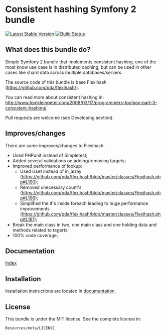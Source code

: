 Consistent hashing Symfony 2 bundle
=============================

[![Latest Stable Version](https://poser.pugx.org/eso/chashing-bundle/v/stable.png)](https://packagist.org/packages/eso/chashing-bundle) [![Build Status](https://api.travis-ci.org/entering/chashing-bundle.png?branch=master)](https://travis-ci.org/entering/chashing-bundle)

What does this bundle do?
------------

Simple Symfony 2 bundle that implements consistent hashing, one of the most know use case is in distributed caching, but can be used in other cases like shard data across multiple databases/servers.

The source code of this bundle is base Flexihash (https://github.com/pda/flexihash/).

You can read more about consistent hashing in: http://www.tomkleinpeter.com/2008/03/17/programmers-toolbox-part-3-consistent-hashing/

Pull requests are welcome (see Developing section).

Improves/changes
------------

There are some improves/changes to Flexihash:
* Used PHPunit instead of Simpletest;
* Added several validations on adding/removing targets;
* Improved performance of lookup:
  * Used isset instead of in_array (https://github.com/pda/flexihash/blob/master/classes/Flexihash.php#L190);
  * Removed unecessary count's (https://github.com/pda/flexihash/blob/master/classes/Flexihash.php#L196);
  * Simplified the if's inside foreach leading to huge performance improvements  (https://github.com/pda/flexihash/blob/master/classes/Flexihash.php#L181);
* Break the main class in two, one main class and one holding data and methods related to tagerts;
* 100% code coverage;

Documentation
------------

[Index](https://github.com/entering/chashing-bundle/blob/master/Resources/doc/index.md)

Installation
------------

Installation instructions are located in [documentation](https://github.com/entering/chashing-bundle/blob/master/Resources/doc/installation.md).

License
------------

This bundle is under the MIT license. See the complete license in:

```
Resources/meta/LICENSE
```
